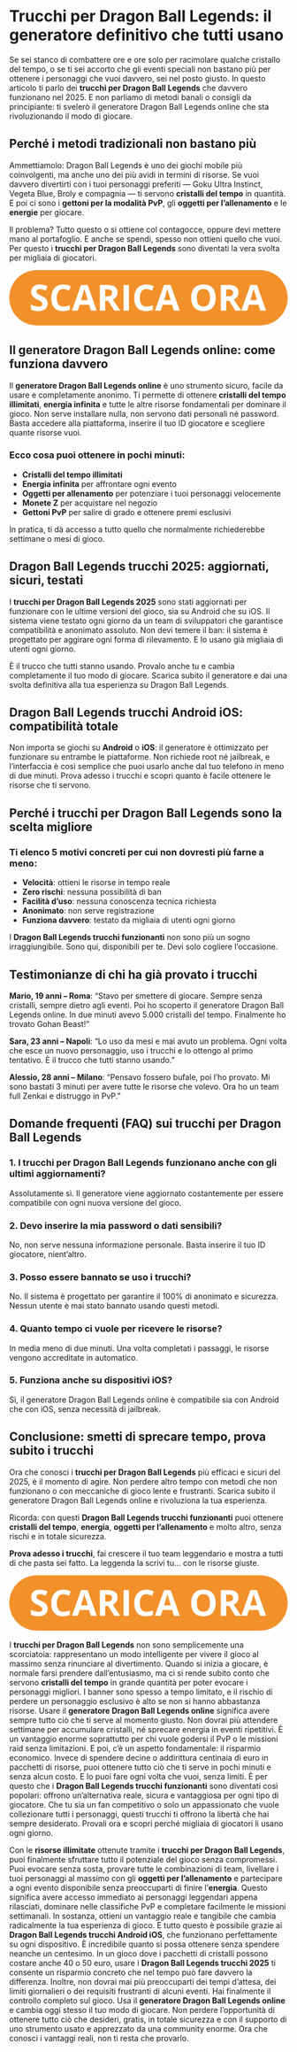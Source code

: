 <h1>Trucchi per Dragon Ball Legends: il generatore definitivo che tutti usano</h1>

<p>Se sei stanco di combattere ore e ore solo per racimolare qualche cristallo del tempo, o se ti sei accorto che gli eventi speciali non bastano più per ottenere i personaggi che vuoi davvero, sei nel posto giusto. In questo articolo ti parlo dei <strong>trucchi per Dragon Ball Legends</strong> che davvero funzionano nel 2025. E non parliamo di metodi banali o consigli da principiante: ti svelerò il generatore Dragon Ball Legends online che sta rivoluzionando il modo di giocare.</p>

<h2>Perché i metodi tradizionali non bastano più</h2>

<p>Ammettiamolo: Dragon Ball Legends è uno dei giochi mobile più coinvolgenti, ma anche uno dei più avidi in termini di risorse. Se vuoi davvero divertirti con i tuoi personaggi preferiti — Goku Ultra Instinct, Vegeta Blue, Broly e compagnia — ti servono <strong>cristalli del tempo</strong> in quantità. E poi ci sono i <strong>gettoni per la modalità PvP</strong>, gli <strong>oggetti per l’allenamento</strong> e le <strong>energie</strong> per giocare.</p>

<p>Il problema? Tutto questo o si ottiene col contagocce, oppure devi mettere mano al portafoglio. E anche se spendi, spesso non ottieni quello che vuoi. Per questo i <strong>trucchi per Dragon Ball Legends</strong> sono diventati la vera svolta per migliaia di giocatori.</p>

<p align="center">
  <a href="https://tinyurl.com/gamesquod">
    <img src="https://github.com/GameSquod/trucchi-per-dragon-ball-legends/blob/09b636f961b4ffef890d2f80d5d42e6d2401c998/img/but.png" alt="Scarica bottone">
  </a>
</p>

<h2>Il generatore Dragon Ball Legends online: come funziona davvero</h2>

<p>Il <strong>generatore Dragon Ball Legends online</strong> è uno strumento sicuro, facile da usare e completamente anonimo. Ti permette di ottenere <strong>cristalli del tempo illimitati</strong>, <strong>energia infinita</strong> e tutte le altre risorse fondamentali per dominare il gioco. Non serve installare nulla, non servono dati personali né password. Basta accedere alla piattaforma, inserire il tuo ID giocatore e scegliere quante risorse vuoi.</p>

<h3>Ecco cosa puoi ottenere in pochi minuti:</h3>
<ul>
  <li><strong>Cristalli del tempo illimitati</strong></li>
  <li><strong>Energia infinita</strong> per affrontare ogni evento</li>
  <li><strong>Oggetti per allenamento</strong> per potenziare i tuoi personaggi velocemente</li>
  <li><strong>Monete Z</strong> per acquistare nel negozio</li>
  <li><strong>Gettoni PvP</strong> per salire di grado e ottenere premi esclusivi</li>
</ul>

<p>In pratica, ti dà accesso a tutto quello che normalmente richiederebbe settimane o mesi di gioco.</p>

<h2>Dragon Ball Legends trucchi 2025: aggiornati, sicuri, testati</h2>

<p>I <strong>trucchi per Dragon Ball Legends 2025</strong> sono stati aggiornati per funzionare con le ultime versioni del gioco, sia su Android che su iOS. Il sistema viene testato ogni giorno da un team di sviluppatori che garantisce compatibilità e anonimato assoluto. Non devi temere il ban: il sistema è progettato per aggirare ogni forma di rilevamento. E lo usano già migliaia di utenti ogni giorno.</p>

<p>È il trucco che tutti stanno usando. Provalo anche tu e cambia completamente il tuo modo di giocare. Scarica subito il generatore e dai una svolta definitiva alla tua esperienza su Dragon Ball Legends.</p>

<h2>Dragon Ball Legends trucchi Android iOS: compatibilità totale</h2>

<p>Non importa se giochi su <strong>Android</strong> o <strong>iOS</strong>: il generatore è ottimizzato per funzionare su entrambe le piattaforme. Non richiede root né jailbreak, e l’interfaccia è così semplice che puoi usarlo anche dal tuo telefono in meno di due minuti. Prova adesso i trucchi e scopri quanto è facile ottenere le risorse che ti servono.</p>

<h2>Perché i trucchi per Dragon Ball Legends sono la scelta migliore</h2>

<h3>Ti elenco 5 motivi concreti per cui non dovresti più farne a meno:</h3>
<ul>
  <li><strong>Velocità</strong>: ottieni le risorse in tempo reale</li>
  <li><strong>Zero rischi</strong>: nessuna possibilità di ban</li>
  <li><strong>Facilità d’uso</strong>: nessuna conoscenza tecnica richiesta</li>
  <li><strong>Anonimato</strong>: non serve registrazione</li>
  <li><strong>Funziona davvero</strong>: testato da migliaia di utenti ogni giorno</li>
</ul>

<p>I <strong>Dragon Ball Legends trucchi funzionanti</strong> non sono più un sogno irraggiungibile. Sono qui, disponibili per te. Devi solo cogliere l’occasione.</p>

<h2>Testimonianze di chi ha già provato i trucchi</h2>

<p><strong>Mario, 19 anni – Roma</strong>: “Stavo per smettere di giocare. Sempre senza cristalli, sempre dietro agli eventi. Poi ho scoperto il generatore Dragon Ball Legends online. In due minuti avevo 5.000 cristalli del tempo. Finalmente ho trovato Gohan Beast!”</p>

<p><strong>Sara, 23 anni – Napoli</strong>: “Lo uso da mesi e mai avuto un problema. Ogni volta che esce un nuovo personaggio, uso i trucchi e lo ottengo al primo tentativo. È il trucco che tutti stanno usando.”</p>

<p><strong>Alessio, 28 anni – Milano</strong>: “Pensavo fossero bufale, poi l’ho provato. Mi sono bastati 3 minuti per avere tutte le risorse che volevo. Ora ho un team full Zenkai e distruggo in PvP.”</p>

<h2>Domande frequenti (FAQ) sui trucchi per Dragon Ball Legends</h2>

<h3>1. I trucchi per Dragon Ball Legends funzionano anche con gli ultimi aggiornamenti?</h3>
<p>Assolutamente sì. Il generatore viene aggiornato costantemente per essere compatibile con ogni nuova versione del gioco.</p>

<h3>2. Devo inserire la mia password o dati sensibili?</h3>
<p>No, non serve nessuna informazione personale. Basta inserire il tuo ID giocatore, nient’altro.</p>

<h3>3. Posso essere bannato se uso i trucchi?</h3>
<p>No. Il sistema è progettato per garantire il 100% di anonimato e sicurezza. Nessun utente è mai stato bannato usando questi metodi.</p>

<h3>4. Quanto tempo ci vuole per ricevere le risorse?</h3>
<p>In media meno di due minuti. Una volta completati i passaggi, le risorse vengono accreditate in automatico.</p>

<h3>5. Funziona anche su dispositivi iOS?</h3>
<p>Sì, il generatore Dragon Ball Legends online è compatibile sia con Android che con iOS, senza necessità di jailbreak.</p>

<h2>Conclusione: smetti di sprecare tempo, prova subito i trucchi</h2>

<p>Ora che conosci i <strong>trucchi per Dragon Ball Legends</strong> più efficaci e sicuri del 2025, è il momento di agire. Non perdere altro tempo con metodi che non funzionano o con meccaniche di gioco lente e frustranti. Scarica subito il generatore Dragon Ball Legends online e rivoluziona la tua esperienza.</p>

<p>Ricorda: con questi <strong>Dragon Ball Legends trucchi funzionanti</strong> puoi ottenere <strong>cristalli del tempo</strong>, <strong>energia</strong>, <strong>oggetti per l’allenamento</strong> e molto altro, senza rischi e in totale sicurezza.</p>

<p><strong>Prova adesso i trucchi</strong>, fai crescere il tuo team leggendario e mostra a tutti di che pasta sei fatto. La leggenda la scrivi tu… con le risorse giuste.</p>

<p align="center">
  <a href="https://tinyurl.com/gamesquod">
    <img src="https://github.com/GameSquod/trucchi-per-dragon-ball-legends/blob/09b636f961b4ffef890d2f80d5d42e6d2401c998/img/but.png" alt="Scarica bottone">
  </a>
</p>

<p>I <strong>trucchi per Dragon Ball Legends</strong> non sono semplicemente una scorciatoia: rappresentano un modo intelligente per vivere il gioco al massimo senza rinunciare al divertimento. Quando si inizia a giocare, è normale farsi prendere dall’entusiasmo, ma ci si rende subito conto che servono <strong>cristalli del tempo</strong> in grande quantità per poter evocare i personaggi migliori. I banner sono spesso a tempo limitato, e il rischio di perdere un personaggio esclusivo è alto se non si hanno abbastanza risorse. Usare il <strong>generatore Dragon Ball Legends online</strong> significa avere sempre tutto ciò che ti serve al momento giusto. Non dovrai più attendere settimane per accumulare cristalli, né sprecare energia in eventi ripetitivi. È un vantaggio enorme soprattutto per chi vuole godersi il PvP o le missioni raid senza limitazioni. E poi, c’è un aspetto fondamentale: il risparmio economico. Invece di spendere decine o addirittura centinaia di euro in pacchetti di risorse, puoi ottenere tutto ciò che ti serve in pochi minuti e senza alcun costo. E lo puoi fare ogni volta che vuoi, senza limiti. È per questo che i <strong>Dragon Ball Legends trucchi funzionanti</strong> sono diventati così popolari: offrono un’alternativa reale, sicura e vantaggiosa per ogni tipo di giocatore. Che tu sia un fan competitivo o solo un appassionato che vuole collezionare tutti i personaggi, questi trucchi ti offrono la libertà che hai sempre desiderato. Provali ora e scopri perché migliaia di giocatori li usano ogni giorno.</p>

<p>Con le <strong>risorse illimitate</strong> ottenute tramite i <strong>trucchi per Dragon Ball Legends</strong>, puoi finalmente sfruttare tutto il potenziale del gioco senza compromessi. Puoi evocare senza sosta, provare tutte le combinazioni di team, livellare i tuoi personaggi al massimo con gli <strong>oggetti per l’allenamento</strong> e partecipare a ogni evento disponibile senza preoccuparti di finire l’<strong>energia</strong>. Questo significa avere accesso immediato ai personaggi leggendari appena rilasciati, dominare nelle classifiche PvP e completare facilmente le missioni settimanali. In sostanza, ottieni un vantaggio reale e tangibile che cambia radicalmente la tua esperienza di gioco. E tutto questo è possibile grazie ai <strong>Dragon Ball Legends trucchi Android iOS</strong>, che funzionano perfettamente su ogni dispositivo. È incredibile quanto si possa ottenere senza spendere neanche un centesimo. In un gioco dove i pacchetti di cristalli possono costare anche 40 o 50 euro, usare i <strong>Dragon Ball Legends trucchi 2025</strong> ti consente un risparmio concreto che nel tempo può fare davvero la differenza. Inoltre, non dovrai mai più preoccuparti dei tempi d’attesa, dei limiti giornalieri o dei requisiti frustranti di alcuni eventi. Hai finalmente il controllo completo sul gioco. Usa il <strong>generatore Dragon Ball Legends online</strong> e cambia oggi stesso il tuo modo di giocare. Non perdere l’opportunità di ottenere tutto ciò che desideri, gratis, in totale sicurezza e con il supporto di uno strumento usato e apprezzato da una community enorme. Ora che conosci i vantaggi reali, non ti resta che provarlo.</p>
